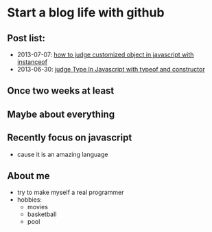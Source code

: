 Start a blog life with github
=====================

## Post list:
- 2013-07-07:    [how to judge customized object in javascript with instanceof][how_to_judge_customized_object_with_instanceof]
- 2013-06-30:    [judge Type In Javascript with typeof and constructor][judge_Type_In_Javascript]

## Once two weeks at least

## Maybe about everything

## Recently focus on javascript
- cause it is an amazing language

## About me
- try to make myself a real programmer
- hobbies: 
    - movies
    - basketball
    - pool

[how_to_judge_customized_object_with_instanceof]: judgeJavaScriptType/how_to_judge_customized_object.md
[judge_Type_In_Javascript]: judgeJavaScriptType/judge_Type_In_Javascript.md
